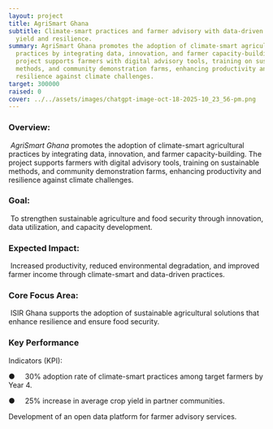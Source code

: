 ```yaml
---
layout: project
title: AgriSmart Ghana
subtitle: Climate-smart practices and farmer advisory with data-driven tools for
  yield and resilience.
summary: AgriSmart Ghana promotes the adoption of climate-smart agricultural
  practices by integrating data, innovation, and farmer capacity-building. The
  project supports farmers with digital advisory tools, training on sustainable
  methods, and community demonstration farms, enhancing productivity and
  resilience against climate challenges.
target: 300000
raised: 0
cover: ../../assets/images/chatgpt-image-oct-18-2025-10_23_56-pm.png
---
```

### Overview:

 *AgriSmart
Ghana* promotes the adoption of climate-smart
agricultural practices by integrating data, innovation, and farmer
capacity-building. The project supports farmers with digital advisory tools, training
on sustainable methods, and community
demonstration farms, enhancing productivity and resilience against climate
challenges.

### Goal:

 To strengthen sustainable
agriculture and food security through innovation, data utilization, and
capacity development.

### Expected Impact:

 Increased productivity, reduced
environmental degradation, and improved farmer income through climate-smart and
data-driven practices.

### Core Focus Area:

 ISIR Ghana supports the adoption of sustainable agricultural solutions that
enhance resilience and ensure food security.

### Key Performance
Indicators (KPI):

●    
30% adoption rate of climate-smart practices among
target farmers by Year 4.

●    
25% increase in average crop yield in partner
communities.

Development of an open data platform for farmer
advisory services.
